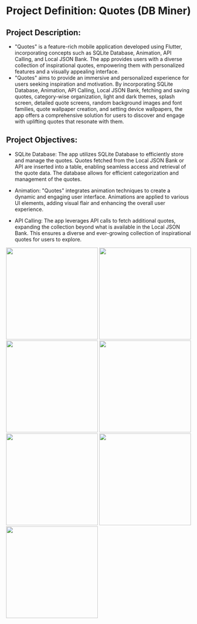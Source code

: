 # Project Definition: Quotes (DB Miner)

## Project Description:

- "Quotes" is a feature-rich mobile application developed using Flutter, incorporating concepts
such as SQLite Database, Animation, API Calling, and Local JSON Bank. The app provides
users with a diverse collection of inspirational quotes, empowering them with personalized
features and a visually appealing interface.
- "Quotes" aims to provide an immersive and personalized experience for users seeking inspiration
and motivation. By incorporating SQLite Database, Animation, API Calling, Local JSON Bank,
fetching and saving quotes, category-wise organization, light and dark themes, splash screen,
detailed quote screens, random background images and font families, quote wallpaper creation,
and setting device wallpapers, the app offers a comprehensive solution for users to discover and
engage with uplifting quotes that resonate with them.

## Project Objectives:
- SQLite Database: The app utilizes SQLite Database to efficiently store and manage the quotes.
Quotes fetched from the Local JSON Bank or API are inserted into a table, enabling seamless
access and retrieval of the quote data. The database allows for efficient categorization and
management of the quotes.

- Animation: "Quotes" integrates animation techniques to create a dynamic and engaging user
interface. Animations are applied to various UI elements, adding visual flair and enhancing the
overall user experience.

- API Calling: The app leverages API calls to fetch additional quotes, expanding the collection
beyond what is available in the Local JSON Bank. This ensures a diverse and ever-growing
collection of inspirational quotes for users to explore.


<img src="https://github.com/amishad7/db_miner/assets/118448879/b5766c5f-066f-463a-91d4-eaa0538b763d" width="250">

<img src="https://github.com/amishad7/db_miner/assets/118448879/b5d302ab-c0e7-4bf4-b6a1-c17fba90c8c9" width="250">

<img src="https://github.com/amishad7/db_miner/assets/118448879/6f25c05f-723b-42a3-8f55-687f6067c50b" width="250">

<img src="https://github.com/amishad7/db_miner/assets/118448879/ce4d654e-9ea9-4866-8db0-175b3a9dc9fc" width="250">

<img src="https://github.com/amishad7/db_miner/assets/118448879/6417b477-f8c0-4b16-a0b6-1333d83a4d8c" width="250">


<img src="https://github.com/amishad7/db_miner/assets/118448879/2708b720-0e65-4214-9ba7-b0f2ec8f71d4" width="250">


<img src="https://github.com/amishad7/db_miner/assets/118448879/d1997cfa-60ab-4bf2-b064-c42e7c6f2ca6" width="250">




